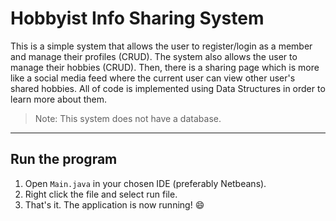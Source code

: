 # Hobbyist Info Sharing System

This is a simple system that allows the user to register/login as a member and manage their profiles (CRUD). The system also allows the user to manage their hobbies (CRUD). Then, there is a sharing page which is more like a social media feed where the current user can view other user's shared hobbies. All of code is implemented using Data Structures in order to learn more about them.

> Note: This system does not have a database.

---

## Run the program

1. Open `Main.java` in your chosen IDE (preferably Netbeans).
2. Right click the file and select run file.
3. That's it. The application is now running! :smile:
